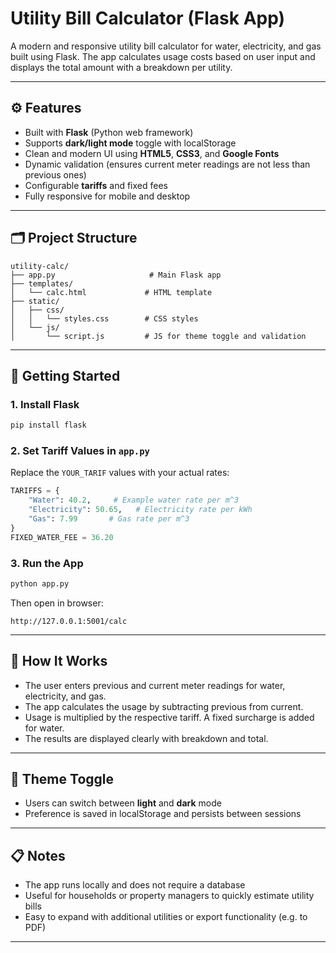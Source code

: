 
# Utility Bill Calculator (Flask App)

A modern and responsive utility bill calculator for water, electricity, and gas built using Flask. The app calculates usage costs based on user input and displays the total amount with a breakdown per utility.

---

## ⚙️ Features

- Built with **Flask** (Python web framework)
- Supports **dark/light mode** toggle with localStorage
- Clean and modern UI using **HTML5**, **CSS3**, and **Google Fonts**
- Dynamic validation (ensures current meter readings are not less than previous ones)
- Configurable **tariffs** and fixed fees
- Fully responsive for mobile and desktop

---

## 🗂️ Project Structure

```
utility-calc/
├── app.py                     # Main Flask app
├── templates/
│   └── calc.html             # HTML template
├── static/
│   ├── css/
│   │   └── styles.css        # CSS styles
│   └── js/
│       └── script.js         # JS for theme toggle and validation
```

---

## 🚀 Getting Started

### 1. Install Flask
```bash
pip install flask
```

### 2. Set Tariff Values in `app.py`
Replace the `YOUR_TARIF` values with your actual rates:
```python
TARIFFS = {
    "Water": 40.2,     # Example water rate per m^3
    "Electricity": 50.65,   # Electricity rate per kWh
    "Gas": 7.99       # Gas rate per m^3
}
FIXED_WATER_FEE = 36.20
```

### 3. Run the App
```bash
python app.py
```
Then open in browser:
```
http://127.0.0.1:5001/calc
```

---

## 🧠 How It Works

- The user enters previous and current meter readings for water, electricity, and gas.
- The app calculates the usage by subtracting previous from current.
- Usage is multiplied by the respective tariff. A fixed surcharge is added for water.
- The results are displayed clearly with breakdown and total.

---

## 🌙 Theme Toggle
- Users can switch between **light** and **dark** mode
- Preference is saved in localStorage and persists between sessions

---

## 📋 Notes

- The app runs locally and does not require a database
- Useful for households or property managers to quickly estimate utility bills
- Easy to expand with additional utilities or export functionality (e.g. to PDF)

---
